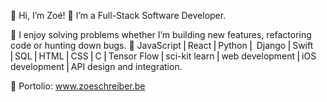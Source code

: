 👋 Hi, I’m Zoé!
👀 I’m a Full-Stack Software Developer.

🌱 I enjoy solving problems whether I’m building new features, refactoring code or hunting down bugs.
🤖 JavaScript ⎜React ⎜Python ⎜ Django ⎜Swift ⎜SQL ⎜HTML ⎜CSS ⎜C ⎜Tensor Flow ⎜sci-kit learn ⎜web development ⎜iOS development ⎜API design and integration.

🔮 Portolio: www.zoeschreiber.be


